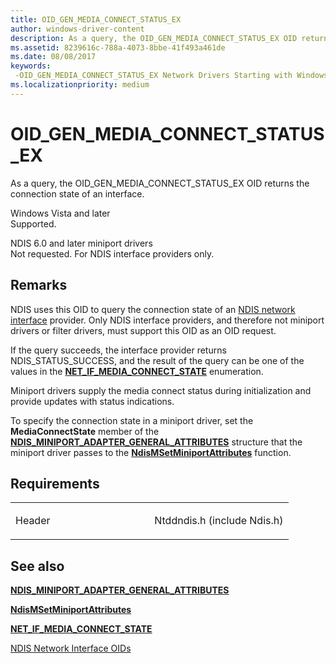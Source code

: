 ```yaml
---
title: OID_GEN_MEDIA_CONNECT_STATUS_EX
author: windows-driver-content
description: As a query, the OID_GEN_MEDIA_CONNECT_STATUS_EX OID returns the connection state of an interface. Windows Vista and laterSupported. NDIS 6.0 and later miniport driversNot requested. For NDIS interface providers only.
ms.assetid: 8239616c-788a-4073-8bbe-41f493a461de
ms.date: 08/08/2017
keywords: 
 -OID_GEN_MEDIA_CONNECT_STATUS_EX Network Drivers Starting with Windows Vista
ms.localizationpriority: medium
---
```


# OID\_GEN\_MEDIA\_CONNECT\_STATUS\_EX


As a query, the OID\_GEN\_MEDIA\_CONNECT\_STATUS\_EX OID returns the connection state of an interface.

<a href="" id="windows-vista-and-later"></a>Windows Vista and later  
Supported.

<a href="" id="ndis-6-0-and-later-miniport-drivers"></a>NDIS 6.0 and later miniport drivers  
Not requested. For NDIS interface providers only.

Remarks
-------

NDIS uses this OID to query the connection state of an [NDIS network interface](https://msdn.microsoft.com/library/windows/hardware/ff566527) provider. Only NDIS interface providers, and therefore not miniport drivers or filter drivers, must support this OID as an OID request.

If the query succeeds, the interface provider returns NDIS\_STATUS\_SUCCESS, and the result of the query can be one of the values in the [**NET\_IF\_MEDIA\_CONNECT\_STATE**](https://msdn.microsoft.com/library/windows/hardware/ff568744) enumeration.

Miniport drivers supply the media connect status during initialization and provide updates with status indications.

To specify the connection state in a miniport driver, set the **MediaConnectState** member of the [**NDIS\_MINIPORT\_ADAPTER\_GENERAL\_ATTRIBUTES**](https://msdn.microsoft.com/library/windows/hardware/ff565923) structure that the miniport driver passes to the [**NdisMSetMiniportAttributes**](https://msdn.microsoft.com/library/windows/hardware/ff563672) function.

Requirements
------------

<table>
<colgroup>
<col width="50%" />
<col width="50%" />
</colgroup>
<tbody>
<tr class="odd">
<td><p>Header</p></td>
<td>Ntddndis.h (include Ndis.h)</td>
</tr>
</tbody>
</table>

## See also


[**NDIS\_MINIPORT\_ADAPTER\_GENERAL\_ATTRIBUTES**](https://msdn.microsoft.com/library/windows/hardware/ff565923)

[**NdisMSetMiniportAttributes**](https://msdn.microsoft.com/library/windows/hardware/ff563672)

[**NET\_IF\_MEDIA\_CONNECT\_STATE**](https://msdn.microsoft.com/library/windows/hardware/ff568744)

[NDIS Network Interface OIDs](https://msdn.microsoft.com/library/windows/hardware/ff566545)

 

 




